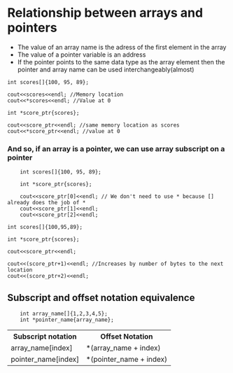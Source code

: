 # Relationship between arrays and pointers
<ul>
    <li>The value of an array name is the adress of the first element in the array</li>
    <li>The value of a pointer variable is an address</li>
    <li>If the pointer points to the same data type as the array element then the pointer and array name can be used interchangeably(almost)</li>
</ul>

```
int scores[]{100, 95, 89};

cout<<scores<<endl; //Memory location
cout<<*scores<<endl; //Value at 0

int *score_ptr{scores};

cout<<score_ptr<<endl; //same memory location as scores
cout<<*score_ptr<<endl; //value at 0

```
### And so, if an array is a pointer, we can use array subscript on a pointer
```
    int scores[]{100, 95, 89};

    int *score_ptr{scores};

    cout<<score_ptr[0]<<endl; // We don't need to use * because [] already does the job of *
    cout<<score_ptr[1]<<endl;
    cout<<score_ptr[2]<<endl;

```

```
int scores[]{100,95,89};

int *score_ptr{scores};

cout<<score_ptr<<endl;

cout<<(score_ptr+1)<<endl; //Increases by number of bytes to the next location
cout<<(score_ptr+2)<<endl;

```
## Subscript and offset notation equivalence
```
    int array_name[]{1,2,3,4,5};
    int *pointer_name{array_name};
```
<table>
    <tr>
        <th>   
            Subscript notation
        </th>
        <th>
            Offset Notation
        </th>
    </tr>
    <tr>
        <td>array_name[index]</td>
        <td>*(array_name + index)</td>
    </tr>
    <tr>
        <td>pointer_name[index]</td>
        <td>*(pointer_name + index)</td>
    </tr>
</table>